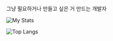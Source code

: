 <p>그냥 필요하거나 만들고 싶은 거 만드는 개발자</p>

![My Stats](https://github-readme-stats.vercel.app/api?username=goldfrosch&show_icons=true&theme=dark)

![Top Langs](https://github-readme-stats.vercel.app/api/top-langs/?username=goldfrosch&layout=compact)

